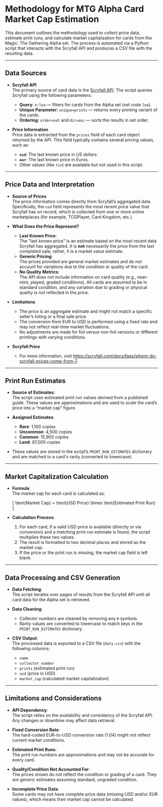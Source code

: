 # Methodology for MTG Alpha Card Market Cap Estimation

This document outlines the methodology used to collect price data, estimate print runs, and calculate market capitalization for cards from the Magic: The Gathering Alpha set. The process is automated via a Python script that interacts with the Scryfall API and produces a CSV file with the resulting data.

---

## Data Sources

- **Scryfall API**  
  The primary source of card data is the [Scryfall API](https://api.scryfall.com/). The script queries Scryfall using the following parameters:
  - **Query**: `e:lea` — filters for cards from the Alpha set (set code `lea`).
  - **Unique Parameter**: `unique=prints` — returns every printing variant of the cards.
  - **Ordering**: `order=set` and `dir=asc` — sorts the results in set order.

- **Price Information**  
  Price data is extracted from the `prices` field of each card object returned by the API. This field typically contains several pricing values, such as:
  - **`usd`**: The last known price in US dollars.
  - **`eur`**: The last known price in Euros.
  - Other values (like `tix`) are available but not used in this script.

---

## Price Data and Interpretation

- **Source of Prices**  
  The price information comes directly from Scryfall’s aggregated data. Specifically, the `usd` field represents the most recent price value that Scryfall has on record, which is collected from one or more online marketplaces (for example, TCGPlayer, Card Kingdom, etc.).

- **What Does the Price Represent?**  
  - **Last Known Price**:  
    The "last known price" is an estimate based on the most recent data Scryfall has aggregated. It is **not** necessarily the price from the last completed sale; rather, it is a market value estimate.
  - **Generic Pricing**:  
    The prices provided are general market estimates and do not account for variations due to the condition or quality of the card.
  - **No Quality Metrics**:  
    The API does not include information on card quality (e.g., near-mint, played, graded conditions). All cards are assumed to be in standard condition, and any variation due to grading or physical quality is not reflected in the price.

- **Limitations**  
  - The price is an aggregate estimate and might not match a specific seller’s listing or a final sale price.
  - The conversion from EUR to USD is performed using a fixed rate and may not reflect real-time market fluctuations.
  - No adjustments are made for foil versus non-foil versions or different printings with varying conditions.

- **Scryfall Price**
  - For more information, visit https://scryfall.com/docs/faqs/where-do-scryfall-prices-come-from-7.
---


## Print Run Estimates

- **Source of Estimates**:  
  The script uses estimated print run values derived from a published guide. These values are approximations and are used to scale the card’s price into a “market cap” figure.

- **Assigned Estimates**:
  - **Rare**: 1,100 copies
  - **Uncommon**: 4,500 copies
  - **Common**: 15,900 copies
  - **Land**: 87,000 copies

- These values are stored in the script’s `PRINT_RUN_ESTIMATES` dictionary and are matched to a card's rarity (converted to lowercase).

---

## Market Capitalization Calculation

- **Formula**:  
  The market cap for each card is calculated as:

  \[
  \text{Market Cap} = \text{USD Price} \times \text{Estimated Print Run}
  \]

- **Calculation Process**:
  1. For each card, if a valid USD price is available (directly or via conversion) and a matching print run estimate is found, the script multiplies these two values.
  2. The result is formatted to two decimal places and stored as the market cap.
  3. If the price or the print run is missing, the market cap field is left blank.

---

## Data Processing and CSV Generation

- **Data Fetching**:  
  The script iterates over pages of results from the Scryfall API until all card data for the Alpha set is retrieved.

- **Data Cleaning**:  
  - Collector numbers are cleaned by removing any `#` symbols.
  - Rarity values are converted to lowercase to match keys in the `PRINT_RUN_ESTIMATES` dictionary.

- **CSV Output**:  
  The processed data is exported to a CSV file (`data.csv`) with the following columns:
  - `name`
  - `collector_number`
  - `prints` (estimated print run)
  - `usd` (price in USD)
  - `market_cap` (calculated market capitalization)

---

## Limitations and Considerations

- **API Dependency**:  
  The script relies on the availability and consistency of the Scryfall API. Any changes or downtime may affect data retrieval.

- **Fixed Conversion Rate**:  
  The hard-coded EUR-to-USD conversion rate (1.04) might not reflect current market conditions.

- **Estimated Print Runs**:  
  The print run numbers are approximations and may not be accurate for every card.

- **Quality/Condition Not Accounted For**:  
  The prices shown do not reflect the condition or grading of a card. They are generic estimates assuming standard, ungraded condition.

- **Incomplete Price Data**:  
  Some cards may not have complete price data (missing USD and/or EUR values), which means their market cap cannot be calculated.